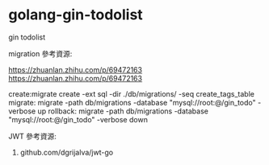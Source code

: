 # golang-gin-todolist
gin todolist

migration 參考資源:

https://zhuanlan.zhihu.com/p/69472163
https://zhuanlan.zhihu.com/p/69472163


create:migrate create -ext sql -dir ./db/migrations/ -seq create_tags_table 
migrate: migrate -path db/migrations -database "mysql://root:@/gin_todo" -verbose up
rollback:  migrate -path db/migrations -database "mysql://root:@/gin_todo" -verbose down

JWT 參考資源:
1. github.com/dgrijalva/jwt-go
